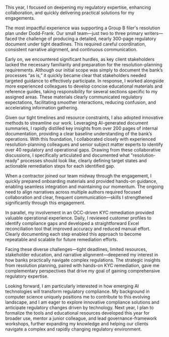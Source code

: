 This year, I focused on deepening my regulatory expertise, enhancing collaboration, and quickly delivering practical solutions for my engagements.

The most impactful experience was supporting a Group B filer's resolution plan under Dodd-Frank. Our small team—just two to three primary writers—faced the challenge of producing a detailed, nearly 300-page regulatory document under tight deadlines. This required careful coordination, consistent narrative alignment, and continuous communication.

Early on, we encountered significant hurdles, as key client stakeholders lacked the necessary familiarity and preparation for the resolution-planning requirements. Although our initial scope was simply to document the bank’s processes “as is,” it quickly became clear that stakeholders needed targeted guidance to effectively participate. In response, I worked alongside more experienced colleagues to develop concise educational materials and reference guides, taking responsibility for several sections specific to my assigned areas. These materials clearly communicated regulatory expectations, facilitating smoother interactions, reducing confusion, and accelerating information gathering.

Given our tight timelines and resource constraints, I also adopted innovative methods to streamline our work. Leveraging AI-generated document summaries, I rapidly distilled key insights from over 200 pages of internal documentation, providing a clear baseline understanding of the bank’s operations. With this foundation, I collaborated closely with experienced resolution-planning colleagues and senior subject matter experts to identify over 40 regulatory and operational gaps. Drawing from these collaborative discussions, I specifically articulated and documented what "resolution-ready" processes should look like, clearly defining target states and actionable remediation steps for each identified gap.

When a contractor joined our team midway through the engagement, I quickly prepared onboarding materials and provided hands-on guidance, enabling seamless integration and maintaining our momentum. The ongoing need to align narratives across multiple authors required focused collaboration and clear, frequent communication—skills I strengthened significantly through this engagement.

In parallel, my involvement in an OCC-driven KYC remediation provided valuable operational experience. Daily, I reviewed customer profiles to identify compliance gaps and developed a straightforward Excel reconciliation tool that improved accuracy and reduced manual effort. Clearly documenting each step enabled this approach to become repeatable and scalable for future remediation efforts.

Facing these diverse challenges—tight deadlines, limited resources, stakeholder education, and narrative alignment—deepened my interest in how banks practically navigate complex regulations. The strategic insights from resolution planning, paired with hands-on KYC remediation, gave me complementary perspectives that drive my goal of gaining comprehensive regulatory expertise.

Looking forward, I am particularly interested in how emerging AI technologies will transform regulatory compliance. My background in computer science uniquely positions me to contribute to this evolving landscape, and I am eager to explore innovative compliance solutions and anticipate regulatory changes driven by technology. Next year, I plan to formalize the tools and educational resources developed this year for broader use, mentor a junior colleague, and lead governance-framework workshops, further expanding my knowledge and helping our clients navigate a complex and rapidly changing regulatory environment.
